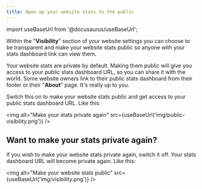 ```yaml
---
title: Open up your website stats to the public
---
```


import useBaseUrl from '@docusaurus/useBaseUrl';

Within the "**Visibility**" section of your website settings you can choose to be transparent and make your website stats public so anyone with your stats dashboard link can view them.

Your website stats are private by default. Making them public will give you access to your public stats dashboard URL, so you can share it with the world. Some website owners link to their public stats dashboard from their footer or their "**About**" page. It's really up to you.

Switch this on to make your website stats public and get access to your public stats dashboard URL. Like this:

<img alt="Make your stats private again" src={useBaseUrl('img/public-visibility.png')} />

## Want to make your stats private again?

If you wish to make your website stats private again, switch it off. Your stats dashboard URL will become private again. Like this:

<img alt="Make your website stats public" src={useBaseUrl('img/visibility.png')} />
